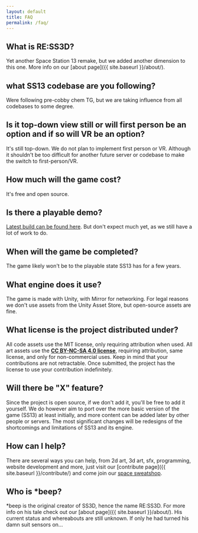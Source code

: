 ```yaml
---
layout: default
title: FAQ
permalink: /faq/
---
```


## What is RE:SS3D?

Yet another Space Station 13 remake, but we added another dimension to this one. More info on our [about page]({{ site.baseurl }}/about/).

## what SS13 codebase are you following?

Were following pre-cobby chem TG, but we are taking influence from all codebases to some degree.

## Is it top-down view still or will first person be an option and if so will VR be an option?

It's still top-down. We do not plan to implement first person or VR. Although it shouldn't be too difficult for another future server or codebase to make the switch to first-person/VR.

## How much will the game cost?

It's free and open source.

## Is there a playable demo?

[Latest build can be found here](https://github.com/RE-SS3D/SS3D/releases/latest). 
But don't expect much yet, as we still have a lot of work to do.

## When will the game be completed?

The game likely won't be to the playable state SS13 has for a few years.

## What engine does it use?

The game is made with Unity, with Mirror for networking. 
For legal reasons we don't use assets from the Unity Asset Store, but open-source assets are fine.

## What license is the project distributed under?

All code assets use the MIT license, only requiring attribution when used.
All art assets use the [**CC BY-NC-SA 4.0 license**](https://creativecommons.org/licenses/by-nc-sa/4.0/), requiring attribution, same license, and only for non-commercial uses.
Keep in mind that your contributions are not retractable. Once submitted, the project has the license to use your contribution indefinitely.

## Will there be "X" feature?

Since the project is open source, if we don't add it, you'll be free to add it yourself.
We do however aim to port over the more basic version of the game (SS13) at least initially, and more content can be added later by other people or servers.
The most significant changes will be redesigns of the shortcomings and limitations of SS13 and its engine.

## How can I help?

There are several ways you can help, from 2d art, 3d art, sfx, programming, website development and more, just visit our [contribute page]({{ site.baseurl }}/contribute/) and come join our [space sweatshop](https://discord.gg/3ny9tdH).

## Who is *beep?

*beep is the original creator of SS3D, hence the name RE:SS3D. For more info on his tale check out our [about page]({{ site.baseurl }}/about/).
His current status and whereabouts are still unknown. If only he had turned his damn suit sensors on...
